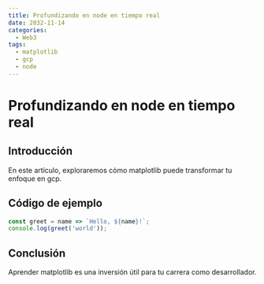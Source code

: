 ```yaml
---
title: Profundizando en node en tiempo real
date: 2032-11-14
categories:
  - Web3
tags:
  - matplotlib
  - gcp
  - node
---
```


# Profundizando en node en tiempo real

## Introducción

En este artículo, exploraremos cómo matplotlib puede transformar tu enfoque en gcp.

## Código de ejemplo

```javascript
const greet = name => `Hello, ${name}!`;
console.log(greet('world'));
```

## Conclusión

Aprender matplotlib es una inversión útil para tu carrera como desarrollador.
